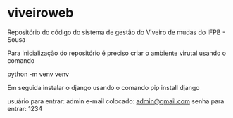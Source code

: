 # viveiroweb
Repositório do código do sistema de gestão do Viveiro de mudas do IFPB - Sousa

Para inicialização do repositório é preciso criar o ambiente virutal usando o comando 

python -m venv venv

Em seguida instalar o django usando o comando 
pip install django

usuário para entrar: admin
e-mail colocado: admin@gmail.com
senha para entrar: 1234

